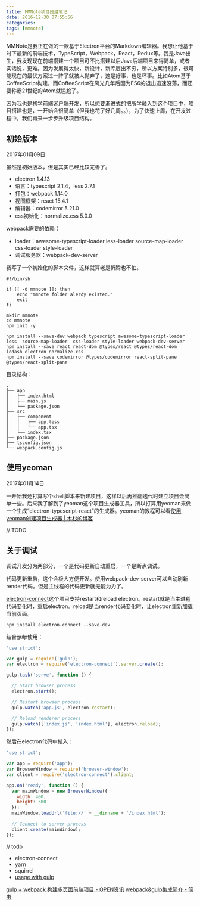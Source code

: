 ```yaml
---
title: MMNote项目搭建笔记
date: 2016-12-30 07:55:56
categories:
tags: [mmnote]
---
```


MMNote是我正在做的一款基于Electron平台的Markdown编辑器。我想让他基于时下最新的前端技术，TypeScript，Webpack，React，Redux等。我是Java出生，我发现现在前端搭建一个项目可不比搭建以后Java后端项目来得简单，或者实话说，更难。因为发展得太快，新设计，新库层出不穷，所以方案特别多，很可能现在的最优方案过一阵子就被人抛弃了，这是好事，也是坏事。比如Atom基于CoffeeScript构建，而CoffeeScript在风光几年后因为ES6的退出迅速没落，而还要称霸21世纪的Atom就尴尬了。

因为我也是初学前端客户端开发，所以想要渐进式的把所学融入到这个项目中，项目搭建也是，一开始会很简单（但我也花了好几周。。），为了快速上周，在开发过程中，我们再来一步步升级项目结构。

## 初始版本
2017年01月09日

虽然是初始版本，但是其实已经比较完善了。

- electron 1.4.13
- 语言：typescript 2.1.4，less 2.7.1
- 打包：webpack 1.14.0
- 视图框架：react 15.4.1
- 编辑器：codemirror 5.21.0
- css初始化：normalize.css 5.0.0

webpack需要的依赖：

- loader：awesome-typescript-loader less-loader source-map-loader  css-loader style-loader
- 调试服务器：webpack-dev-server

我写了一个初始化的脚本文件，这样就算老是折腾也不怕。

```
#!/bin/sh

if [[ -d mmnote ]]; then
    echo "mmnote folder alerdy existed."
    exit
fi

mkdir mmnote
cd mmnote
npm init -y

npm install --save-dev webpack typescript awesome-typescript-loader less  source-map-loader  css-loader style-loader webpack-dev-server 
npm install --save react react-dom @types/react @types/react-dom lodash electron normalize.css
npm install --save codemirror @types/codemirror react-split-pane @types/react-split-pane
```

目录结构：

```
.
├── app
│   ├── index.html
│   ├── main.js
│   └── package.json
├── src
│   ├── component
│   │   ├── app.less
│   │   └── app.tsx
│   └── index.tsx
├── package.json
├── tsconfig.json
└── webpack.config.js
```

## 使用yeoman
2017年01月14日

一开始我还打算写个shell脚本来新建项目，这样以后再推翻迭代时建立项目会简单一些。后来我了解到了yeoman这个项目生成器工具，所以打算用yeoman来做一个生成“electron-typescript-react”的生成器。yeoman的教程可以看[使用yeoman创建项目生成器 | 木杉的博客][使用yeoman创建项目生成器 | 木杉的博客]

// TODO


## 关于调试
调试开发分为两部分，一个是代码更新自动重启，一个是断点调试。

代码更新重启，这个会极大方便开发。使用webpack-dev-server可以自动刷新render代码。但是主线程的代码更新就无能为力了。

[electron-connect](https://github.com/Quramy/electron-connect)这个项目支持restart和reload electron。restart就是当主进程代码变化时，重启electron。reload是当render代码变化时，让electron重新加载当前页面。

```
npm install electron-connect --save-dev
```

结合gulp使用：

```js
'use strict';

var gulp = require('gulp');
var electron = require('electron-connect').server.create();

gulp.task('serve', function () {

  // Start browser process
  electron.start();

  // Restart browser process
  gulp.watch('app.js', electron.restart);

  // Reload renderer process
  gulp.watch(['index.js', 'index.html'], electron.reload);
});
```

然后在electron代码中植入：

```js
'use strict';

var app = require('app');
var BrowserWindow = require('browser-window');
var client = require('electron-connect').client;

app.on('ready', function () {
  var mainWindow = new BrowserWindow({
    width: 400,
    height: 300
  });
  mainWindow.loadUrl('file://' + __dirname + '/index.html');

  // Connect to server process
  client.create(mainWindow);
});
```











// todo
- electron-connect
- yarn
- squirrel
- [usage with gulp](https://webpack.github.io/docs/usage-with-gulp.html)

[gulp + webpack 构建多页面前端项目 - OPEN资讯](http://www.open-open.com/news/view/1c51682)
[webpack&gulp集成简介 - 简书](http://www.jianshu.com/p/8c9c8f5649c9)

[使用yeoman创建项目生成器 | 木杉的博客]: http://mushanshitiancai.github.io/2017/01/09/js/tools/%E4%BD%BF%E7%94%A8yeoman%E5%88%9B%E5%BB%BA%E9%A1%B9%E7%9B%AE%E7%94%9F%E6%88%90%E5%99%A8/